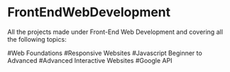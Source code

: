 # FrontEndWebDevelopment

All the projects made under Front-End Web Development and covering all the following topics:

#Web Foundations
#Responsive Websites
#Javascript Beginner to Advanced
#Advanced Interactive Websites
#Google API
